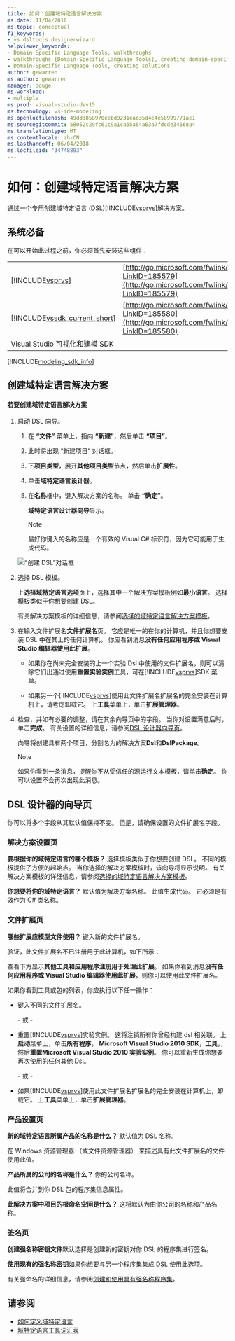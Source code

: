 ```yaml
---
title: 如何：创建域特定语言解决方案
ms.date: 11/04/2016
ms.topic: conceptual
f1_keywords:
- vs.dsltools.designerwizard
helpviewer_keywords:
- Domain-Specific Language Tools, walkthroughs
- walkthroughs [Domain-Specific Language Tools], creating domain-specific language
- Domain-Specific Language Tools, creating solutions
author: gewarren
ms.author: gewarren
manager: douge
ms.workload:
- multiple
ms.prod: visual-studio-dev15
ms.technology: vs-ide-modeling
ms.openlocfilehash: 49d33858970eebd9231eac35d4e4e58999771ae1
ms.sourcegitcommit: 58052c29fc61c9a1ca55a64a63a7fdcde34668a4
ms.translationtype: MT
ms.contentlocale: zh-CN
ms.lasthandoff: 06/04/2018
ms.locfileid: "34748893"
---
```

# <a name="how-to-create-a-domain-specific-language-solution"></a>如何：创建域特定语言解决方案
通过一个专用创建域特定语言 (DSL)[!INCLUDE[vsprvs](../code-quality/includes/vsprvs_md.md)]解决方案。

## <a name="prerequisites"></a>系统必备
 在可以开始此过程之前，你必须首先安装这些组件：

|||
|-|-|
|[!INCLUDE[vsprvs](../code-quality/includes/vsprvs_md.md)]|[http://go.microsoft.com/fwlink/?LinkID=185579](http://go.microsoft.com/fwlink/?LinkID=185579)|
|[!INCLUDE[vssdk_current_short](../modeling/includes/vssdk_current_short_md.md)]|[http://go.microsoft.com/fwlink/?LinkID=185580](http://go.microsoft.com/fwlink/?LinkID=185580)|
|Visual Studio 可视化和建模 SDK||


[!INCLUDE[modeling_sdk_info](includes/modeling_sdk_info.md)]


## <a name="creating-a-domain-specific-language-solution"></a>创建域特定语言解决方案

#### <a name="to-create-a-domain-specific-language-solution"></a>若要创建域特定语言解决方案

1.  启动 DSL 向导。

    1.  在 **“文件”** 菜单上，指向 **“新建”**，然后单击 **“项目”**。

    2.  此时将出现 “新建项目” 对话框。

    3.  下**项目类型**，展开**其他项目类型**节点，然后单击**扩展性**。

    4.  单击**域特定语言设计器**。

    5.  在**名称**框中，键入解决方案的名称。 单击 **“确定”**。

         **域特定语言设计器向导**显示。

        > [!NOTE]
        >  最好你键入的名称应是一个有效的 Visual C# 标识符，因为它可能用于生成代码。

     ![“创建 DSL”对话框](../modeling/media/create_dsldialog.png)

2.  选择 DSL 模板。

     上**选择域特定语言选项**页上，选择其中一个解决方案模板例如**最小语言**。 选择模板类似于你想要创建 DSL。

     有关解决方案模板的详细信息，请参阅[选择的域特定语言解决方案模板](../modeling/choosing-a-domain-specific-language-solution-template.md)。

3.  在输入文件扩展名**文件扩展名**页。 它应是唯一的在你的计算机，并且你想要安装 DSL 中在其上的任何计算机。 你应看到消息**没有任何应用程序或 Visual Studio 编辑器使用此扩展**。

    -   如果你在尚未完全安装的上一个实验 Dsl 中使用的文件扩展名，则可以清除它们出通过使用**重置实验实例**工具，可在[!INCLUDE[vsprvs](../code-quality/includes/vsprvs_md.md)]SDK 菜单。

    -   如果另一个[!INCLUDE[vsprvs](../code-quality/includes/vsprvs_md.md)]使用此文件扩展名扩展名的完全安装在计算机上，请考虑卸载它。 上**工具**菜单上，单击**扩展管理器**。

4.  检查，并如有必要的调整，请在其余向导页中的字段。 当你对设置满意后时，单击**完成**。 有关设置的详细信息，请参阅[DSL 设计器向导页](#settings)。

     向导将创建具有两个项目，分别名为的解决方案**Dsl**和**DslPackage**。

    > [!NOTE]
    >  如果你看到一条消息，提醒你不从受信任的源运行文本模板，请单击**确定**。 你可以设置不会再次出现此消息。

##  <a name="settings"></a> DSL 设计器的向导页
 你可以将多个字段从其默认值保持不变。 但是，请确保设置的文件扩展名字段。

### <a name="solution-settings-page"></a>解决方案设置页
 **要根据你的域特定语言的哪个模板？**
选择模板类似于你想要创建 DSL。 不同的模板提供了方便的起始点。 当你选择的解决方案模板时，该向导将显示说明。 有关解决方案模板的详细信息，请参阅[选择的域特定语言解决方案模板](../modeling/choosing-a-domain-specific-language-solution-template.md)。

 **你想要将你的域特定语言？**
默认值为解决方案名称。 此值生成代码。 它必须是有效作为 C# 类名称。

### <a name="file-extension-page"></a>文件扩展页
 **哪些扩展应模型文件使用？**
键入新的文件扩展名。

 验证，此文件扩展名不已注册用于此计算机，如下所示：

 查看下方显示**其他工具和应用程序注册用于处理此扩展**。 如果你看到消息**没有任何应用程序或 Visual Studio 编辑器使用此扩展**，则你可以使用此文件扩展名。

 如果你看到工具或包的列表，你应执行以下任一操作：

-   键入不同的文件扩展名。

     \- 或 -

-   重置[!INCLUDE[vsprvs](../code-quality/includes/vsprvs_md.md)]实验实例。 这将注销所有你曾经构建 dsl 相关联。 上**启动**菜单上，单击**所有程序**， **Microsoft Visual Studio 2010 SDK**，**工具**，，然后**重置Microsoft Visual Studio 2010 实验实例**。 你可以重新生成你想要再次使用的任何其他 Dsl。

     \- 或 -

-   如果[!INCLUDE[vsprvs](../code-quality/includes/vsprvs_md.md)]使用此文件扩展名扩展名的完全安装在计算机上，卸载它。 上**工具**菜单上，单击**扩展管理器**。

### <a name="product-settings-page"></a>产品设置页
 **新的域特定语言所属产品的名称是什么？**
默认值为 DSL 名称。

 在 Windows 资源管理器 （或文件资源管理器） 来描述具有此文件扩展名的文件使用此值。

 **产品所属的公司的名称是什么？**
你的公司名称。

 此值将合并到你 DSL 包的程序集信息属性。

 **此解决方案中项目的根命名空间是什么？**
这将默认为由你公司的名称和产品名称。

### <a name="signing-page"></a>签名页
 **创建强名称密钥文件**默认选择是创建新的密钥对你 DSL 的程序集进行签名。

 **使用现有的强名称密钥**如果你想要与另一个程序集集成 DSL 使用此选项。

 有关强命名的详细信息，请参阅[创建和使用具有强名称程序集](http://go.microsoft.com/fwlink/?LinkId=186073)。

## <a name="see-also"></a>请参阅

- [如何定义域特定语言](../modeling/how-to-define-a-domain-specific-language.md)
- [域特定语言工具词汇表](http://msdn.microsoft.com/ca5e84cb-a315-465c-be24-76aa3df276aa)
